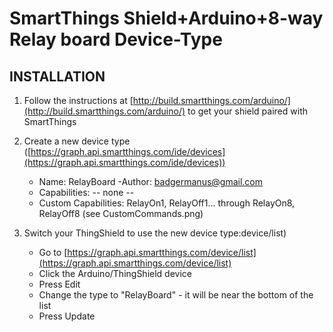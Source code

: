 SmartThings Shield+Arduino+8-way Relay board Device-Type
===================

## INSTALLATION

1. Follow the instructions at [http://build.smartthings.com/arduino/](http://build.smartthings.com/arduino/) to get your shield paired with SmartThings


2. Create a new device type ([https://graph.api.smartthings.com/ide/devices](https://graph.api.smartthings.com/ide/devices))
  
  	 -  Name: RelayBoard
	-Author: badgermanus@gmail.com
     -	Capabilities:
			-- none --  
	- Custom Capabilities:  RelayOn1, RelayOff1... through RelayOn8, RelayOff8 (see CustomCommands.png)   
	
			
 
3. Switch your ThingShield to use the new device type:device/list)  
  
 	- Go to [https://graph.api.smartthings.com/device/list](https://graph.api.smartthings.com/device/list)
 	- Click the Arduino/ThingShield device
	- Press Edit
	- Change the type to "RelayBoard" - it will be near the bottom of the list
	- Press Update
 		
